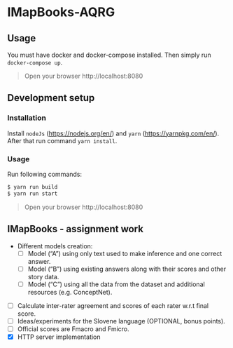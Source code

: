 # IMapBooks-AQRG

## Usage
You must have docker and docker-compose installed. Then simply run `docker-compose up`.
> Open your browser http://localhost:8080

## Development setup
### Installation
Install `nodeJs` (https://nodejs.org/en/) and `yarn` (https://yarnpkg.com/en/). 
After that run command `yarn install`.

### Usage
Run following commands:
```bash
$ yarn run build
$ yarn run start
```
> Open your browser http://localhost:8080

## IMapBooks - assignment work
- Different models creation:
  -[ ] Model (“A”) using only text used to make inference and one correct
answer.
  -[ ] Model (“B”) using existing answers along with their scores and other
story data.
  -[ ] Model (“C”) using all the data from the dataset and additional
resources (e.g. ConceptNet).
-[ ] Calculate inter-rater agreement and scores of each rater w.r.t final
score.
-[ ] Ideas/experiments for the Slovene language (OPTIONAL, bonus
points).
-[ ] Official scores are Fmacro and Fmicro.
-[x] HTTP server implementation

